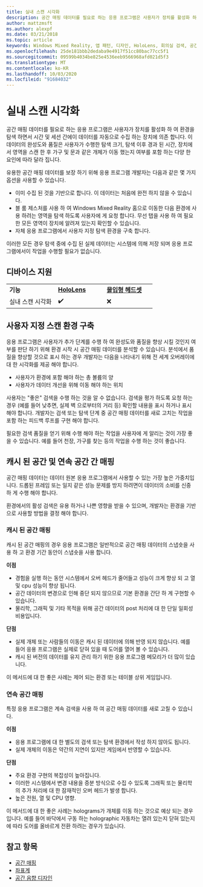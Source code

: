 ```yaml
---
title: 실내 스캔 시각화
description: 공간 매핑 데이터를 필요로 하는 응용 프로그램은 사용자가 장치를 활성화 하 여 환경을 탐색 하면서 시간 및 세션 간에이 데이터를 자동으로 수집 하는 장치에 의존 합니다.
author: mattzmsft
ms.author: alexpf
ms.date: 03/21/2018
ms.topic: article
keywords: Windows Mixed Reality, 앱 패턴, 디자인, HoloLens, 회의실 검색, 공간 매핑, 메시
ms.openlocfilehash: 25de181bbb2dedaba9e4917f51cc80bac77cc5f1
ms.sourcegitcommit: 09599b4034be825e4536eeb9566968afd021d5f3
ms.translationtype: MT
ms.contentlocale: ko-KR
ms.lasthandoff: 10/03/2020
ms.locfileid: "91684032"
---
```

# <a name="room-scan-visualization"></a>실내 스캔 시각화

공간 매핑 데이터를 필요로 하는 응용 프로그램은 사용자가 장치를 활성화 하 여 환경을 탐색 하면서 시간 및 세션 간에이 데이터를 자동으로 수집 하는 장치에 의존 합니다. 이 데이터의 완성도와 품질은 사용자가 수행한 탐색 크기, 탐색 이후 경과 된 시간, 장치에서 영역을 스캔 한 후 가구 및 문과 같은 개체가 이동 했는지 여부를 포함 하는 다양 한 요인에 따라 달라 집니다.

유용한 공간 매핑 데이터를 보장 하기 위해 응용 프로그램 개발자는 다음과 같은 몇 가지 옵션을 사용할 수 있습니다.
* 이미 수집 된 것을 기반으로 합니다. 이 데이터는 처음에 완전 하지 않을 수 있습니다.
* 블 룸 제스처를 사용 하 여 Windows Mixed Reality 홈으로 이동한 다음 환경에 사용 하려는 영역을 탐색 하도록 사용자에 게 요청 합니다. 무선 탭을 사용 하 여 필요한 모든 영역이 장치에 알려져 있는지 확인할 수 있습니다.
* 자체 응용 프로그램에서 사용자 지정 탐색 환경을 구축 합니다.

이러한 모든 경우 탐색 중에 수집 된 실제 데이터는 시스템에 의해 저장 되며 응용 프로그램에서이 작업을 수행할 필요가 없습니다.

## <a name="device-support"></a>디바이스 지원

<table>
    <colgroup>
    <col width="33%" />
    <col width="33%" />
    <col width="33%" />
    </colgroup>
    <tr>
        <td><strong>기능</strong></td>
        <td><a href="../hololens-hardware-details.md"><strong>HoloLens</strong></a></td>
        <td><a href="../discover/immersive-headset-hardware-details.md"><strong>몰입형 헤드셋</strong></a></td>
    </tr>
     <tr>
        <td>실내 스캔 시각화</td>
        <td>✔️</td>
        <td>❌</td>
    </tr>
</table>



## <a name="building-a-custom-scanning-experience"></a>사용자 지정 스캔 환경 구축

응용 프로그램은 사용자가 추가 단계를 수행 하 여 완성도와 품질을 향상 시킬 것인지 여부를 판단 하기 위해 환경 시작 시 공간 매핑 데이터를 분석할 수 있습니다. 분석에서 품질을 향상할 것으로 표시 하는 경우 개발자는 다음을 나타내기 위해 전 세계 오버레이에 대 한 시각화를 제공 해야 합니다.
* 사용자가 환경에 포함 해야 하는 총 볼륨의 양
* 사용자가 데이터 개선을 위해 이동 해야 하는 위치

사용자는 "좋은" 검색을 수행 하는 것을 알 수 없습니다. 검색을 평가 하도록 요청 하는 경우 (예를 들어 낮추면, 실제 벽 으로부터의 거리 등) 확인할 내용을 표시 하거나 표시 해야 합니다. 개발자는 검색 또는 탐색 단계 중 공간 매핑 데이터를 새로 고치는 작업을 포함 하는 피드백 루프를 구현 해야 합니다.

필요한 검색 품질을 얻기 위해 수행 해야 하는 작업을 사용자에 게 알리는 것이 가장 좋을 수 있습니다. 예를 들어 천장, 가구를 찾는 등의 작업을 수행 하는 것이 좋습니다.

## <a name="cached-versus-continuous-spatial-mapping"></a>캐시 된 공간 및 연속 공간 간 매핑

공간 매핑 데이터는 데이터 원본 응용 프로그램에서 사용할 수 있는 가장 높은 가중치입니다. 드롭된 프레임 또는 일지 같은 성능 문제를 방지 하려면이 데이터의 소비를 신중 하 게 수행 해야 합니다.

환경에서의 활성 검색은 유용 하거나 나쁜 영향을 받을 수 있으며, 개발자는 환경을 기반으로 사용할 방법을 결정 해야 합니다.

### <a name="cached-spatial-mapping"></a>캐시 된 공간 매핑

캐시 된 공간 매핑의 경우 응용 프로그램은 일반적으로 공간 매핑 데이터의 스냅숏을 사용 하 고 환경 기간 동안이 스냅숏을 사용 합니다.

**이점**
* 경험을 실행 하는 동안 시스템에서 오버 헤드가 줄어들고 성능이 크게 향상 되 고 열 및 cpu 성능이 향상 됩니다.
* 공간 데이터의 변경으로 인해 중단 되지 않으므로 기본 환경을 간단 하 게 구현할 수 있습니다.
* 물리학, 그래픽 및 기타 목적을 위해 공간 데이터의 post 처리에 대 한 단일 일회성 비용입니다.

**단점**
* 실제 개체 또는 사람들의 이동은 캐시 된 데이터에 의해 반영 되지 않습니다. 예를 들어 응용 프로그램은 실제로 닫혀 있을 때 도어를 열어 볼 수 있습니다.
* 캐시 된 버전의 데이터를 유지 관리 하기 위한 응용 프로그램 메모리가 더 많이 있습니다.

이 메서드에 대 한 좋은 사례는 제어 되는 환경 또는 테이블 상위 게임입니다.

### <a name="continuous-spatial-mapping"></a>연속 공간 매핑

특정 응용 프로그램은 계속 검색을 사용 하 여 공간 매핑 데이터를 새로 고칠 수 있습니다.

**이점**
* 응용 프로그램에 대 한 별도의 검색 또는 탐색 환경에서 작성 하지 않아도 됩니다.
* 실제 개체의 이동은 약간의 지연이 있지만 게임에서 반영할 수 있습니다.

**단점**
* 주요 환경 구현의 복잡성이 높아집니다.
* 이러한 시스템에서 변경 내용을 증분 방식으로 수집 수 있도록 그래픽 또는 물리학의 추가 처리에 대 한 잠재적인 오버 헤드가 발생 합니다.
* 높은 전원, 열 및 CPU 영향.

이 메서드에 대 한 좋은 사례는 holograms가 개체를 이동 하는 것으로 예상 되는 경우입니다. 예를 들어 바닥에서 구동 하는 holographic 자동차는 열려 있는지 닫혀 있는지에 따라 도어를 올바르게 전환 하려는 경우가 있습니다.

## <a name="see-also"></a>참고 항목
* [공간 매핑](spatial-mapping.md)
* [좌표계](coordinate-systems.md)
* [공간 음향 디자인](spatial-sound-design.md)
